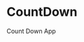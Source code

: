 # CountDown
 Count Down App
   
        
                                     
                              
                       
               
       
   
 
